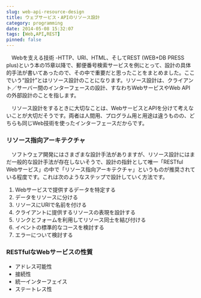 ```yaml
---
slug: web-api-resource-design
title: ウェブサービス・APIのリソース設計
category: programming
date: 2014-05-08 15:32:07
tags: [Web,API,REST]
pinned: false
---
```


　Webを支える技術 -HTTP、URI、HTML、そしてREST (WEB+DB PRESS plus)という本の15章以降で、郵便番号検索サービスを例にとって、設計の具体的手法が書いてあったので、その中で重要だと思ったことをまとめました。ここでいう“設計”とはリソース設計のことになります。リソース設計は、クライアント／サーバー間のインターフェースの設計、すなわちWebサービスやWeb APIの外部設計のことを指します。

　リソース設計をするときに大切なことは、WebサービスとAPIを分けて考えないことが大切だそうです。両者は人間用、プログラム用と用途は違うものの、どちらも同じWeb技術を使ったインターフェースだからです。

### リソース指向アーキテクチャ

　ソフトウェア開発にはさまざまな設計手法がありますが、リソース設計にはまだ一般的な設計手法が存在しないそうで、設計の指針として唯一「RESTful Webサービス」の中で「リソース指向アーキテクチャ」というものが推奨されている程度です。これは次のようなステップで設計していく方法です。

1. Webサービスで提供するデータを特定する
2. データをリソースに分ける
3. リソースにURIで名前を付ける
4. クライアントに提供するリソースの表現を設計する
5. リンクとフォームを利用してリソース同士を結び付ける
6. イベントの標準的なコースを検討する
7. エラーについて検討する

### RESTfulなWebサービスの性質

* アドレス可能性
* 接続性
* 統一インターフェイス
* ステートレス性
